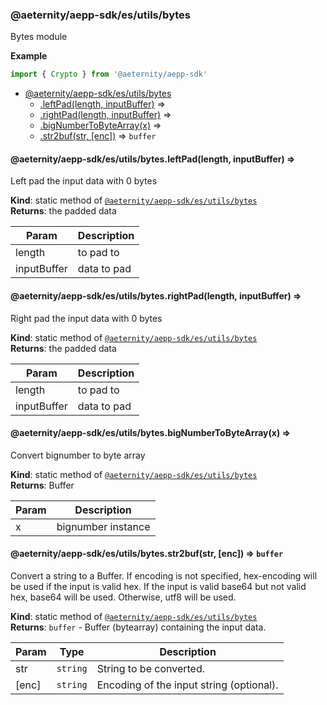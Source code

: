 <a id="module_@aeternity/aepp-sdk/es/utils/bytes"></a>

### @aeternity/aepp-sdk/es/utils/bytes
Bytes module

**Example**  
```js
import { Crypto } from '@aeternity/aepp-sdk'
```

* [@aeternity/aepp-sdk/es/utils/bytes](#module_@aeternity/aepp-sdk/es/utils/bytes)
    * [.leftPad(length, inputBuffer)](#module_@aeternity/aepp-sdk/es/utils/bytes.leftPad) ⇒
    * [.rightPad(length, inputBuffer)](#module_@aeternity/aepp-sdk/es/utils/bytes.rightPad) ⇒
    * [.bigNumberToByteArray(x)](#module_@aeternity/aepp-sdk/es/utils/bytes.bigNumberToByteArray) ⇒
    * [.str2buf(str, [enc])](#module_@aeternity/aepp-sdk/es/utils/bytes.str2buf) ⇒ `buffer`

<a id="module_@aeternity/aepp-sdk/es/utils/bytes.leftPad"></a>

#### @aeternity/aepp-sdk/es/utils/bytes.leftPad(length, inputBuffer) ⇒
Left pad the input data with 0 bytes

**Kind**: static method of [`@aeternity/aepp-sdk/es/utils/bytes`](#module_@aeternity/aepp-sdk/es/utils/bytes)  
**Returns**: the padded data  

| Param | Description |
| --- | --- |
| length | to pad to |
| inputBuffer | data to pad |

<a id="module_@aeternity/aepp-sdk/es/utils/bytes.rightPad"></a>

#### @aeternity/aepp-sdk/es/utils/bytes.rightPad(length, inputBuffer) ⇒
Right pad the input data with 0 bytes

**Kind**: static method of [`@aeternity/aepp-sdk/es/utils/bytes`](#module_@aeternity/aepp-sdk/es/utils/bytes)  
**Returns**: the padded data  

| Param | Description |
| --- | --- |
| length | to pad to |
| inputBuffer | data to pad |

<a id="module_@aeternity/aepp-sdk/es/utils/bytes.bigNumberToByteArray"></a>

#### @aeternity/aepp-sdk/es/utils/bytes.bigNumberToByteArray(x) ⇒
Convert bignumber to byte array

**Kind**: static method of [`@aeternity/aepp-sdk/es/utils/bytes`](#module_@aeternity/aepp-sdk/es/utils/bytes)  
**Returns**: Buffer  

| Param | Description |
| --- | --- |
| x | bignumber instance |

<a id="module_@aeternity/aepp-sdk/es/utils/bytes.str2buf"></a>

#### @aeternity/aepp-sdk/es/utils/bytes.str2buf(str, [enc]) ⇒ `buffer`
Convert a string to a Buffer.  If encoding is not specified, hex-encoding
will be used if the input is valid hex.  If the input is valid base64 but
not valid hex, base64 will be used.  Otherwise, utf8 will be used.

**Kind**: static method of [`@aeternity/aepp-sdk/es/utils/bytes`](#module_@aeternity/aepp-sdk/es/utils/bytes)  
**Returns**: `buffer` - Buffer (bytearray) containing the input data.  

| Param | Type | Description |
| --- | --- | --- |
| str | `string` | String to be converted. |
| [enc] | `string` | Encoding of the input string (optional). |

